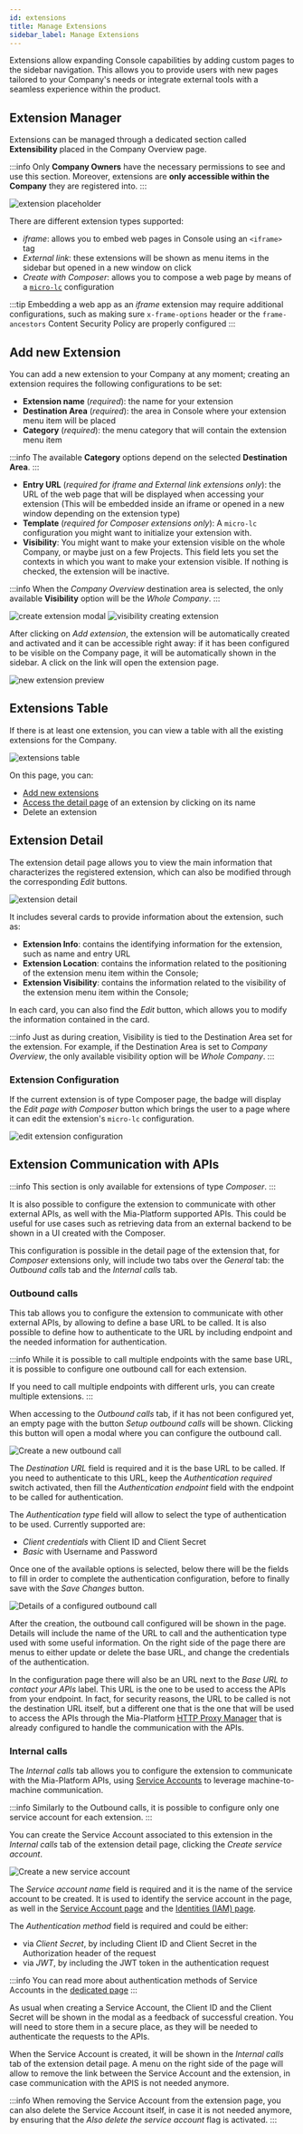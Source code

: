 ```yaml
---
id: extensions
title: Manage Extensions
sidebar_label: Manage Extensions
---
```


Extensions allow expanding Console capabilities by adding custom pages to the sidebar navigation.
This allows you to provide users with new pages tailored to your Company's needs or integrate external tools with a seamless experience within the product.

## Extension Manager

Extensions can be managed through a dedicated section called **Extensibility** placed in the Company Overview page.

:::info
Only **Company Owners** have the necessary permissions to see and use this section.
Moreover, extensions are **only accessible within the Company** they are registered into.
:::

![extension placeholder](./img/extensions/extension-placeholder.png)

There are different extension types supported:

- _iframe_: allows you to embed web pages in Console using an `<iframe>` tag
- _External link_: these extensions will be shown as menu items in the sidebar but opened in a new window on click
- _Create with Composer_: allows you to compose a web page by means of a [`micro-lc`](https://micro-lc.io/) configuration

:::tip
Embedding a web app as an _iframe_ extension may require additional configurations,
such as making sure `x-frame-options` header or the `frame-ancestors` Content Security Policy are properly configured
:::

## Add new Extension

You can add a new extension to your Company at any moment; creating an extension requires the following configurations to be set:

- **Extension name** (_required_): the name for your extension
- **Destination Area** (_required_): the area in Console where your extension menu item will be placed
- **Category** (_required_): the menu category that will contain the extension menu item

:::info
The available **Category** options depend on the selected **Destination Area**.
:::

- **Entry URL** (_required for iframe and External link extensions only_): the URL of the web page that will be displayed when accessing your extension (This will be embedded inside an iframe or opened in a new window depending on the extension type)
- **Template** (_required for Composer extensions only_): A `micro-lc` configuration you might want to initialize your extension with.
- **Visibility**: You might want to make your extension visible on the whole Company, or maybe just on a few Projects. This field lets you set the contexts in which you want to make your extension visible. If nothing is checked, the extension will be inactive.

:::info
When the _Company Overview_ destination area is selected, the only available **Visibility** option will be the _Whole Company_.
:::

![create extension modal](./img/extensions/create-extension-modal.png)
![visibility creating extension](./img/extensions/visibility-creating-extension.png)

After clicking on _Add extension_, the extension will be automatically created and activated and it can be accessible right away: 
if it has been configured to be visible on the Company page, it will be automatically shown in the sidebar. A click on the link will open the extension page.

![new extension preview](./img/extensions/new-extension-preview.png)

## Extensions Table

If there is at least one extension, you can view a table with all the existing extensions for the Company.

![extensions table](./img/extensions/extensions-table.png)

On this page, you can:

- [Add new extensions](#add-new-extension)
- [Access the detail page](#extension-detail) of an extension by clicking on its name
- Delete an extension

## Extension Detail

The extension detail page allows you to view the main information that characterizes the registered extension, which can also be modified through the corresponding _Edit_ buttons.

![extension detail](./img/extensions/extension-detail.png)

It includes several cards to provide information about the extension, such as:

- **Extension Info**: contains the identifying information for the extension, such as name and entry URL
- **Extension Location**: contains the information related to the positioning of the extension menu item within the Console;
- **Extension Visibility**: contains the information related to the visibility of the extension menu item within the Console;

In each card, you can also find the _Edit_ button, which allows you to modify the information contained in the card.

:::info
Just as during creation, Visibility is tied to the Destination Area set for the extension.
For example, if the Destination Area is set to _Company Overview_, the only available visibility option will be _Whole Company_.
:::

### Extension Configuration

If the current extension is of type Composer page, the badge will display the _Edit page with Composer_ button which brings the user to a page where it can edit the extension's `micro-lc` configuration.

![edit extension configuration](./img/extensions/edit-extension-configuration.png)

## Extension Communication with APIs

:::info
This section is only available for extensions of type _Composer_.
:::

It is also possible to configure the extension to communicate with other external APIs, as well with the Mia-Platform supported APIs.
This could be useful for use cases such as retrieving data from an external backend to be shown in a UI created with the Composer.

This configuration is possible in the detail page of the extension that, for _Composer_ extensions only, will include two tabs over the _General_ tab:
the _Outbound calls_ tab and the _Internal calls_ tab.

### Outbound calls

This tab allows you to configure the extension to communicate with other external APIs, by allowing to define a base URL to be called.
It is also possible to define how to authenticate to the URL by including endpoint and the needed information for authentication.

:::info
While it is possible to call multiple endpoints with the same base URL, it is possible to configure one outbound call for each extension.

If you need to call multiple endpoints with different urls, you can create multiple extensions.
:::

When accessing to the _Outbound calls_ tab, if it has not been configured yet, an empty page with the button _Setup outbound calls_ will be shown.
Clicking this button will open a modal where you can configure the outbound call.

![Create a new outbound call](./img/extensions/extension-outbound-calls-create.png)

The _Destination URL_ field is required and it is the base URL to be called.
If you need to authenticate to this URL, keep the _Authentication required_ switch activated, then fill the _Authentication endpoint_ field with the endpoint to be called for authentication.

The _Authentication type_ field will allow to select the type of authentication to be used. Currently supported are:

- _Client credentials_ with Client ID and Client Secret
- _Basic_ with Username and Password

Once one of the available options is selected, below there will be the fields to fill in order to complete the authentication configuration, before to finally save with the _Save Changes_ button.

![Details of a configured outbound call](./img/extensions/extension-outbound-calls-detail.png)

After the creation, the outbound call configured will be shown in the page.
Details will include the name of the URL to call and the authentication type used with some useful information.
On the right side of the page there are menus to either update or delete the base URL, and change the credentials of the authentication.

In the configuration page there will also be an URL next to the _Base URL to contact your APIs_ label. This URL is the one to be used to access the APIs from your endpoint.
In fact, for security reasons, the URL to be called is not the destination URL itself, but a different one that is the one that will be used to access the APIs
through the Mia-Platform [HTTP Proxy Manager](/runtime_suite/http-proxy-manager/10_overview.md) that is already configured to handle the communication with the APIs.

### Internal calls

The _Internal calls_ tab allows you to configure the extension to communicate with the Mia-Platform APIs,
using [Service Accounts](/development_suite/identity-and-access-management/manage-service-accounts.md) to leverage machine-to-machine communication.

:::info
Similarly to the Outbound calls, it is possible to configure only one service account for each extension.
:::

You can create the Service Account associated to this extension in the _Internal calls_ tab of the extension detail page, clicking the _Create service account_.

![Create a new service account](./img/extensions/extension-internal-calls-create.png)

The _Service account name_ field is required and it is the name of the service account to be created. It is used to identify the service account in the page,
as well in the [Service Account page](/development_suite/identity-and-access-management/manage-service-accounts.md#managing-company-service-accounts)
and the [Identities (IAM) page](/development_suite/identity-and-access-management/manage-identities.md#managing-company-identities).

The _Authentication method_ field is required and could be either:

- via _Client Secret_, by including Client ID and Client Secret in the Authorization header of the request
- via _JWT_, by including the JWT token in the authentication request

:::info
You can read more about authentication methods of Service Accounts in the [dedicated page](/development_suite/identity-and-access-management/manage-service-accounts.md#service-account-authentication)
:::

As usual when creating a Service Account, the Client ID and the Client Secret will be shown in the modal as a feedback of successful creation.
You will need to store them in a secure place, as they will be needed to authenticate the requests to the APIs.

When the Service Account is created, it will be shown in the _Internal calls_ tab of the extension detail page.
A menu on the right side of the page will allow to remove the link between the Service Account and the extension, in case communication with the APIS is not needed anymore.

:::info
When removing the Service Account from the extension page, you can also delete the Service Account itself, in case it is not needed anymore,
by ensuring that the _Also delete the service account_ flag is activated.
:::
